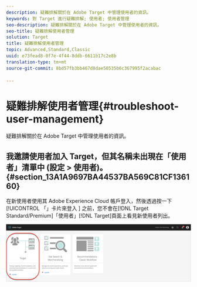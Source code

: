 ```yaml
---
description: 疑難排解關於在 Adobe Target 中管理使用者的資訊。
keywords: 對 Target 進行疑難排解; 使用者; 使用者管理
seo-description: 疑難排解關於在 Adobe Target 中管理使用者的資訊。
seo-title: 疑難排解使用者管理
solution: Target
title: 疑難排解使用者管理
topic: Advanced,Standard,Classic
uuid: e73fead8-0f7e-4f44-8ddb-6611b17c2e8b
translation-type: tm+mt
source-git-commit: 8bd57fb3bb467d8dae50535b6c367995f2acabac

---
```



# 疑難排解使用者管理{#troubleshoot-user-management}

疑難排解關於在 Adobe Target 中管理使用者的資訊。

## 我邀請使用者加入 Target，但其名稱未出現在「使用者」清單中 (設定 &gt; 使用者)。{#section_13A1A9697BA44537BA569C81CF136160}

在新使用者使用其 Adobe Experience Cloud 帳戶登入，然後透過按一下[!UICONTROL 「」卡片來登入 ] 之前，您不會在[!DNL Target Standard/Premium]「使用者」[!DNL Target]頁面上看見新使用者列出。

![Target 卡片](/help/administrating-target/assets/target_card_new.png)